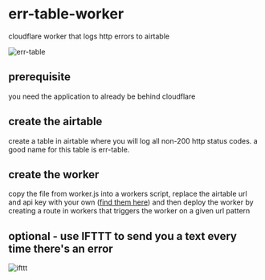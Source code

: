 # err-table-worker
cloudflare worker that logs http errors to airtable

![err-table](https://dani.nyc3.digitaloceanspaces.com/err-table-small.png)

## prerequisite
you need the application to already be behind cloudflare

## create the airtable
create a table in airtable where you will log all non-200 http status codes. a good name for this table is err-table.

## create the worker
copy the file from worker.js into a workers script, replace the airtable url and api key with your own ([find them here](https://airtable.com/api)) and then deploy the worker by creating a route in workers that triggers the worker on a given url pattern

## optional - use IFTTT to send you a text every time there's an error

![ifttt](https://dani.nyc3.digitaloceanspaces.com/err-table-ifttt-small.png)
